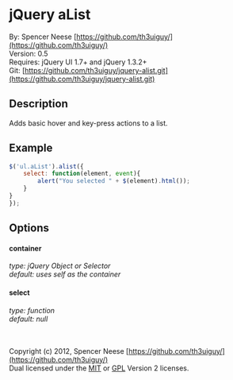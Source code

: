 jQuery aList
====================
By: Spencer Neese [https://github.com/th3uiguy/](https://github.com/th3uiguy/)   
Version: 0.5   
Requires: jQuery UI 1.7+ and jQuery 1.3.2+   
Git: [https://github.com/th3uiguy/jquery-alist.git](https://github.com/th3uiguy/jquery-alist.git)   


Description
---------------------
Adds basic hover and key-press actions to a list.




Example
---------------------
```js
$('ul.aList').alist({
	select: function(element, event){
		alert("You selected " + $(element).html());
	}
}
});
```



Options
---------------------
#### container ####
*type: jQuery Object or Selector*   
*default: uses self as the container*

#### select ####
*type: function*   
*default: null*




<br /><br />
Copyright (c) 2012, Spencer Neese [https://github.com/th3uiguy/](https://github.com/th3uiguy/)   
Dual licensed under the 
[MIT](https://raw.github.com/th3uiguy/jquery-alist/master/MIT-LICENSE.txt) or 
[GPL](https://raw.github.com/th3uiguy/jquery-alist/master/GPL-LICENSE.txt) Version 2 licenses. 
